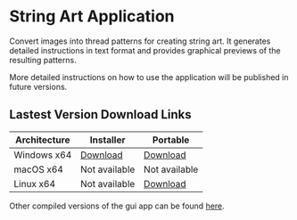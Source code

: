 # String Art Application

Convert images into thread patterns for creating string art. It generates detailed instructions in text format and provides graphical previews of the resulting patterns.

More detailed instructions on how to use the application will be published in future versions.

## Lastest Version Download Links

| Architecture | Installer | Portable |
|--------------|----------------|-----------------------|
| Windows x64  | [Download](https://github.com/rubcc95/string_art/releases/download/Windows/string_art_installer.exe) | [Download](https://github.com/rubcc95/string_art/releases/download/Windows/string_art_portable.exe) |
| macOS x64    | Not available  | Not available         |
| Linux x64    | Not available  | [Download](https://github.com/rubcc95/string_art/releases/download/Linux/string_art_portable) |

Other compiled versions of the gui app can be found [here](https://github.com/rubcc95/string_art/releases).